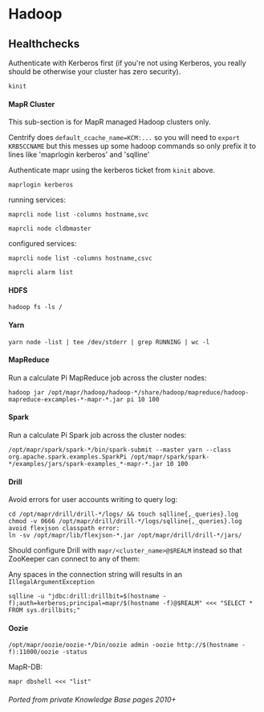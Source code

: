 # Hadoop

<!-- INDEX_START -->
<!-- INDEX_END -->

## Healthchecks

Authenticate with Kerberos first (if you're not using Kerberos, you really should be otherwise your cluster has zero security).

```shell
kinit
```

#### MapR Cluster

This sub-section is for MapR managed Hadoop clusters only.

Centrify does `default_ccache_name=KCM:...` so you will need to `export KRB5CCNAME` but this messes up some hadoop commands
so only prefix it to lines like 'maprlogin kerberos' and 'sqlline'

Authenticate mapr using the kerberos ticket from `kinit` above.

```shell
maprlogin kerberos
```

running services:

```shell
maprcli node list -columns hostname,svc
```

```shell
maprcli node cldbmaster
```

configured services:

```shell
maprcli node list -columns hostname,csvc
```

```shell
maprcli alarm list
```

#### HDFS

```shell
hadoop fs -ls /
```

#### Yarn

```shell
yarn node -list | tee /dev/stderr | grep RUNNING | wc -l
```

#### MapReduce

Run a calculate Pi MapReduce job across the cluster nodes:

```shell
hadoop jar /opt/mapr/hadoop/hadoop-*/share/hadoop/mapreduce/hadoop-mapreduce-excamples-*-mapr-*.jar pi 10 100
```

#### Spark

Run a calculate Pi Spark job across the cluster nodes:

```shell
/opt/mapr/spark/spark-*/bin/spark-submit --master yarn --class org.apache.spark.examples.SparkPi /opt/mapr/spark/spark-*/examples/jars/spark-examples_*-mapr-*.jar 10 100
```

#### Drill

Avoid errors for user accounts writing to query log:

```shell
cd /opt/mapr/drill/drill-*/logs/ && touch sqlline{,_queries}.log
chmod -v 0666 /opt/mapr/drill/drill-*/logs/sqlline{,_queries}.log
avoid flexjson classpath error:
ln -sv /opt/mapr/lib/flexjson-*.jar /opt/mapr/drill/drill-*/jars/
```

Should configure Drill with `mapr/<cluster_name>@$REALM` instead so that ZooKeeper can connect to any of them:

Any spaces in the connection string will results in an `IllegalArgumentException`

```shell
sqlline -u "jdbc:drill:drillbit=$(hostname -f);auth=kerberos;principal=mapr/$(hostname -f)@$REALM" <<< "SELECT * FROM sys.drillbits;"
```

#### Oozie

```shell
/opt/mapr/oozie/oozie-*/bin/oozie admin -oozie http://$(hostname -f):11000/oozie -status
```

MapR-DB:

```shell
mapr dbshell <<< "list"
```

###### Ported from private Knowledge Base pages 2010+
